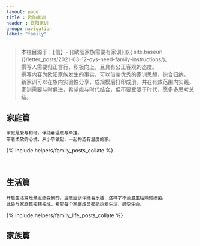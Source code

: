 ```yaml
---
layout: page
title : 欧阳家训
header : 欧阳家训
group: navigation
label: "family"
---
```


> 本栏目源于：【信】- [《欧阳家族需要有家训》]({{ site.baseurl }}/letter_posts/2021-03-12-oys-need-family-instructions/)。<br/>
> 撰写人需要归正言行，积极向上，且具有公正客观的态度。<br/>
> 撰写内容为欧阳家族发生的事实，可以借鉴优秀的家训思想，综合归纳。<br/>
> 新家训可以在族内实验性分享，成规模后打印成册，并在有效范围内实践。<br/>
> 家训需要与时俱进，希望能与时代结合，但不要受限于时代，愿多多思考总结。

## 家庭篇

```
家庭是爱与和谐，伴随着温暖与牵挂。
带着柔软的心境，从小事做起，一起构造有温度的家。
```

{% include helpers/family_posts_collate %}

<br/>

## 生活篇

```
开启生活篇是最近感受到的，温暖应该伴随着乐趣，这样才不会滋生枯燥的细菌。
此处与家庭篇相辅相成，希望每个家庭成员都能热爱生活，感受生命。
```

{% include helpers/family_life_posts_collate %}


## 家族篇